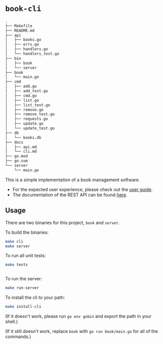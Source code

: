 # `book-cli`

```txt
.
├── Makefile
├── README.md
├── api
│   ├── books.go
│   ├── errs.go
│   ├── handlers.go
│   └── handlers_test.go
├── bin
│   ├── book
│   └── server
├── book
│   └── main.go
├── cmd
│   ├── add.go
│   ├── add_test.go
│   ├── cmd.go
│   ├── list.go
│   ├── list_test.go
│   ├── remove.go
│   ├── remove_test.go
│   ├── requests.go
│   ├── update.go
│   └── update_test.go
├── db
│   └── books.db
├── docs
│   ├── api.md
│   └── cli.md
├── go.mod
├── go.sum
└── server
    └── main.go
```

This is a simple implementation of a book management software.

* For the expected user experience, please check out the [user guide](docs/cli.md).
* The documentation of the REST API can be found [here](docs/api.md).

## Usage

There are two binaries for this project, `book` and `server`.

To build the binaries:

```bash
make cli
make server
```

To run all unit tests:

```bash
make tests
```
```
```

To run the server:

```bash
make run-server
```

To install the cli to your path:

 ```bash
 make install-cli
 ```

 (If it doesn't work, please run `go env gobin` and export the path in your shell.)

 (If it still doesn't work, replace `book` with `go run book/main.go` for all of the commands.)

